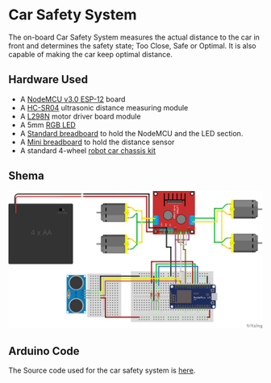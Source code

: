 ﻿# Car Safety System
The on-board Car Safety System measures the actual distance to the car in front and determines the safety state; Too Close, Safe or Optimal. It is also capable of making the car keep optimal distance.

## Hardware Used

 - A [NodeMCU v3.0 ESP-12](https://www.aliexpress.com/item/V3-Wireless-module-NodeMcu-4M-bytes-Lua-WIFI-Internet-of-Things-development-board-based-ESP8266-esp/32647542733.html?spm=a2g0s.9042311.0.0.Nq0bHx) board 
 - A [HC-SR04](https://www.aliexpress.com/item/Free-shipping-1pcs-Ultrasonic-Module-HC-SR04-Distance-Measuring-Transducer-Sensor-for-Arduino-Samples-Best-prices/1967936408.html?spm=a2g0s.9042311.0.0.C2CePu) ultrasonic distance measuring module
 - A [L298N](https://www.aliexpress.com/item/Free-shipping-1pcs-lot-Special-promotions-2pcs-lot-L298N-motor-driver-board-module-stepper-motor-smart/1872427142.html?spm=a2g0s.9042311.0.0.7UNFIQ) motor driver board module
 - A 5mm [RGB LED](https://www.aliexpress.com/store/product/50Pcs-5mm-4pin-RGB-Tri-Color-Common-Anode-LED-Red-Green-Blue/612195_1852144523.html)
 - A [Standard breadboard](https://www.aliexpress.com/item/1pcs-DIY-400-Points-Solderless-Bread-Board-Breadboard-400-PCB-Test-Board-for-ATMEGA-PIC-Arduino/32802377725.html?spm=a2g0s.9042311.0.0.oXz7Ch) to hold the NodeMCU and the LED section.
 - A [Mini breadboard](https://www.aliexpress.com/item/free-shipping-10Pcs-Lot-Pro-Mini-Module-Atmega328-5V-16M-For-Arduino-Compatible-With-Nano/1656592084.html?spm=a2g0s.9042311.0.0.hgy8Mz) to hold the distance sensor
 - A standard 4-wheel [robot car chassis kit](https://www.aliexpress.com/item/5-colors-choose-one-color-4WD-Smart-Robot-Car-Chassis-Kits-for-arduino-with-Speed/32679090614.html?spm=a2g0s.9042311.0.0.oXz7Ch)

## Shema
![Car Safety System](schema.png)

## Arduino Code
The Source code used for the car safety system is [here](iot-car.ino).
